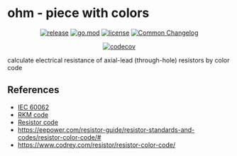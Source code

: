 # ohm - piece with colors

<div align="center">

[![release](https://img.shields.io/github/v/release/asphaltbuffet/ohm)](https://github.com/asphaltbuffet/ohm/releases)
[![go.mod](https://img.shields.io/github/go-mod/go-version/asphaltbuffet/ohm)](go.mod)
[![license](https://img.shields.io/github/license/asphaltbuffet/ohm)](LICENSE)
[![Common Changelog](https://common-changelog.org/badge.svg)](https://common-changelog.org)

[![codecov](https://codecov.io/gh/asphaltbuffet/ohm/graph/badge.svg?token=GAOI9V2YPZ)](https://codecov.io/gh/asphaltbuffet/ohm)

</div>

 calculate electrical resistance of axial-lead (through-hole) resistors by color code

## References

- [IEC 60062](https://webstore.iec.ch/en/publication/25395)
- [RKM code](https://en.wikipedia.org/wiki/RKM_code)
- [Resistor code](https://en.wikipedia.org/wiki/Electronic_color_code#Resistor_code)
- https://eepower.com/resistor-guide/resistor-standards-and-codes/resistor-color-code/#
- https://www.codrey.com/resistor/resistor-color-code/